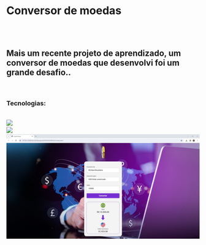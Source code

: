 <h1>Conversor de moedas</h1>
<br>
<br>
<h2>Mais um recente projeto de aprendizado, um conversor de moedas que desenvolvi foi  um grande desafio..</b></h2>

<br>
<h3>Tecnologias:</h3>
<br>
<img src="https://img.shields.io/badge/HTML5-E34F26?style=for-the-badge&logo=html5&logoColor=white"/>
<br>
<img src="https://img.shields.io/badge/CSS3-1572B6?style=for-the-badge&logo=css3&logoColor=white"/>

<img src="https://github.com/ric-adolfo/Conversor-de-moedas/blob/main/assets/Captura%20de%20tela%202024-03-04%20205356.jpg?raw=true"/>
